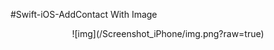 #Swift-iOS-AddContact With Image


 <center > ![img](/Screenshot_iPhone/img.png?raw=true) </center>
